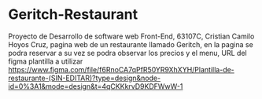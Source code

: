 # Geritch-Restaurant
Proyecto de Desarrollo de software web Front-End, 63107C, Cristian Camilo Hoyos Cruz, pagina web de un restaurante llamado Geritch, en la pagina se podra reservar a su vez 
se podra observar los precios y el menu, URL del figma plantilla a utilizar https://www.figma.com/file/f6RnoCA7qPfR50YR9XhXYH/Plantilla-de-restaurante-(SIN-EDITAR)?type=design&node-id=0%3A1&mode=design&t=4qCKKkrvD9KDFWwW-1
